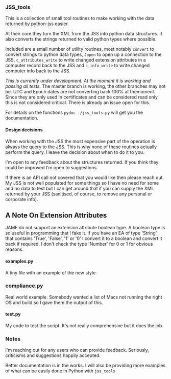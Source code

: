 ### JSS_tools

This is a collection of small tool routines to make working with the data returned by python-jss easier.

At their core they turn the XML from the JSS into python data structures. It also converts the strings returned to valid python types where possible.

Included are a small number of utility routines, most notably `convert` to convert strings to python data types, `Jopen` to open up a connection to the JSS, `c_attributes_write` to write changed extension attributes in a computer record back to the JSS and `c_info_write` to write changed computer info back to the JSS.

*This is currently under development. At the moment it is working
and passing all tests.* The master branch is working, the other branches may not be. UTC and Epoch dates are not converting back 100% at themoment. Since they are only used in certificates and can be considered read only this is not considered critical. There is already an issue open for this.

For details on the functions `pydoc ./jss_tools.py` will get you the
documentation.

#### Design decisions

When working with the JSS the most expensive part of the operation is always the query to the JSS. This is why none of these routines actually perform the query. I leave the decision about when to do it to you.

I'm open to any feedback about the structures returned. If you think they could be improved I'm open to suggestions.

If there is an API call not covered that you would like then please reach out. My JSS is not well populated for some things so I have no need for some and no data to test but I can get around that if you can supply the XML returned by your JSS (sanitised, of course, to remove any personal or corporate info).

## A Note On Extension Attributes

JAMF do not support an extension attribute boolean type. A boolean type is so
useful in programming that I fake it. If you have an EA of type 'String' that
contains 'True', 'False', '1' or '0' I convert it to a boolean and convert it
back if required. I don't check the type 'Number' for 0 or 1 for obvious
reasons.

#### examples.py

A tiny file with an example of the new style.

### compliance.py

Real world example. Somebody wanted a list of Macs not running the right OS
and build so I gave them the output of this.

#### test.py

My code to test the script. It's not really comprehensive but it does the job.

### Notes

I'm reaching out for any users who can provide feedback. Seriously, criticisms and suggestions happily accepted.

Better documentation is in the works. I will also be providing more examples of what can be easily done in Python with `jss_tools`





